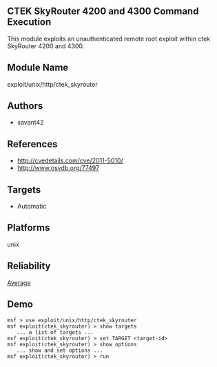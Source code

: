 ## CTEK SkyRouter 4200 and 4300 Command Execution

This module exploits an unauthenticated remote root exploit 
within ctek SkyRouter 4200 and 4300.


## Module Name
exploit/unix/http/ctek_skyrouter

## Authors
* savant42


## References
* http://cvedetails.com/cve/2011-5010/
* http://www.osvdb.org/77497



## Targets
* Automatic


## Platforms
unix

## Reliability
[Average](https://github.com/rapid7/metasploit-framework/wiki/Exploit-Ranking)

## Demo

```
msf > use exploit/unix/http/ctek_skyrouter
msf exploit(ctek_skyrouter) > show targets
   ... a list of targets ...
msf exploit(ctek_skyrouter) > set TARGET <target-id>
msf exploit(ctek_skyrouter) > show options
   ... show and set options ...
msf exploit(ctek_skyrouter) > run
```
    
    